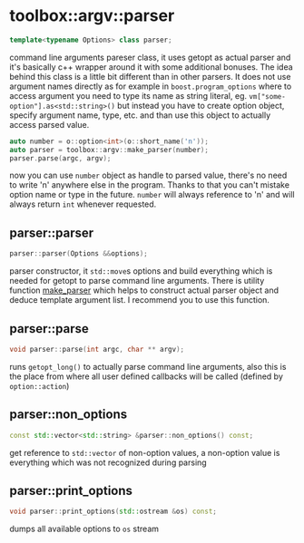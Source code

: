 # toolbox::argv::parser
```cpp
template<typename Options> class parser;
```

command line arguments pareser class, it uses getopt as actual parser and it's basically c++ wrapper
around it with some additional bonuses. The idea behind this class is a little bit different than in
other parsers. It does not  use argument names directly as for example in `boost.program_options`
where to access argument you need to type its name as string literal, eg. `vm["some-option"].as<std::string>()`
but instead you have to create option object, specify argument name, type, etc. and than use this object
to actually access parsed value.

```cpp
auto number = o::option<int>(o::short_name('n'));
auto parser = toolbox::argv::make_parser(number);
parser.parse(argc, argv);
```
now you can use `number` object as handle to parsed value, there's no need to write 'n' anywhere else in
the program. Thanks to that you can't mistake option name or type in the future. `number` will always
reference to 'n' and will always return `int` whenever requested.

## parser::parser
```cpp
parser::parser(Options &&options);
```
parser constructor, it `std::move`s options and build everything which is needed for getopt to parse
command line arguments. There is utility function [make_parser](make_parser.md) which helps to construct
actual parser object and deduce template argument list. I recommend you to use this function.

## parser::parse
```cpp
void parser::parse(int argc, char ** argv);
```

runs `getopt_long()` to actually parse command line arguments, also this is the place from where
all user defined callbacks will be called (defined by `option::action`)

## parser::non_options
```cpp
const std::vector<std::string> &parser::non_options() const;
```

get reference to `std::vector` of non-option values, a non-option value is everything which was not
recognized during parsing

## parser::print_options
```cpp
void parser::print_options(std::ostream &os) const;
```

dumps all available options to `os` stream
